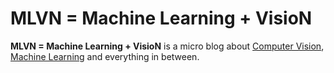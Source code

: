 # MLVN = Machine Learning + VisioN

**MLVN = Machine Learning + VisioN** is a micro blog about [Computer Vision](http://en.wikipedia.org/wiki/Computer_vision), [Machine Learning](http://en.wikipedia.org/wiki/Machine_learning) and everything in between. 
